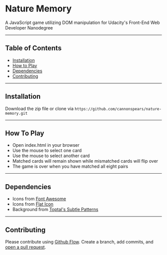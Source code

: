 # Nature Memory

A JavaScript game utilizing DOM manipulation for Udacity's Front-End Web Developer Nanodegree

---

## Table of Contents

- [Installation](#installation)
- [How to Play](#howtoplay)
- [Dependencies](#dependencies)
- [Contributing](#contributing)

---

## Installation

Download the zip file or clone via `https://github.com/cannonspears/nature-memory.git`

---

## How To Play

- Open index.html in your browser
- Use the mouse to select one card
- Use the mouse to select another card
- Matched cards will remain shown while mismatched cards will flip over
- The game is over when you have matched all eight pairs

---

## Dependencies

- Icons from [Font Awesome](https://fontawesome.com/)
- Icons from [Flat Icon](https://www.flaticon.com/)
- Background from [Toptal's Subtle Patterns](https://www.toptal.com/designers/subtlepatterns/)

---

## Contributing

Please contribute using [Github Flow](https://guides.github.com/introduction/flow/). Create a branch, add commits, and [open a pull request](https://github.com/cannonspears/nature-memory/pulls).
